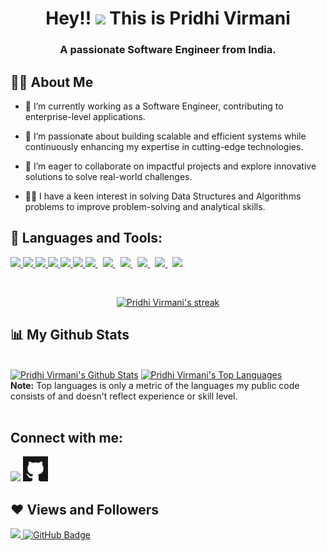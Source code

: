 <!-- <a href="#"><img width="100%" height="auto" src="https://i.imgur.com/iXuL1HG.png" height="175px"/></a> -->

<h1 align="center">Hey!! <img src="https://raw.githubusercontent.com/MartinHeinz/MartinHeinz/master/wave.gif" height= "30px"> This is Pridhi Virmani</h1>
<h3 align="center">A passionate Software Engineer from India.</h3>


## 🙋‍♂️ About Me

- 🔭 I’m currently working as a Software Engineer, contributing to enterprise-level applications.

- 🌱 I’m passionate about building scalable and efficient systems while continuously enhancing my expertise in cutting-edge technologies.

- 👯 I’m eager to collaborate on impactful projects and explore innovative solutions to solve real-world challenges.

- 👨‍💻 I have a keen interest in solving Data Structures and Algorithms problems to improve problem-solving and analytical skills.




## 🚀 Languages and Tools:

<p align="left">
    <a href="https://www.w3schools.com/CPP/default.asp" target="_blank"> <img src="https://img.icons8.com/color/48/000000/c-plus-plus-logo.png"/> </a> 
    <a href="https://www.java.com" target="_blank"> <img src="https://img.icons8.com/color/48/000000/java-coffee-cup-logo.png"/> </a>
    <!-- <a href="https://reactjs.org/" target="_blank"> <img src="https://img.icons8.com/color/48/000000/react-native.png"/> </a> -->
    <!-- <a href="https://spring.io/projects/spring-boot" target="_blank"> <img src="https://img.icons8.com/color/48/000000/spring-logo.png"/> </a> --> 
    <a href="https://developer.mozilla.org/en-US/docs/Web/JavaScript" target="_blank"> <img src="https://img.icons8.com/color/48/000000/javascript.png"/> </a> 
    <a href="https://www.w3.org/html/" target="_blank"> <img src="https://img.icons8.com/color/48/000000/html-5.png"/> </a> 
    <a href="https://www.w3schools.com/css/" target="_blank"> <img src="https://img.icons8.com/color/48/000000/css3.png"/> </a> 
    <a href="https://getbootstrap.com" target="_blank"> <img src="https://img.icons8.com/color/48/000000/bootstrap.png"/> </a> 
    <!-- <a href="https://www.python.org" target="_blank"> <img src="https://img.icons8.com/color/48/000000/python.png"/> </a>  -->
    <a style="padding-right:8px;" href="https://nodejs.org" target="_blank"> <img src="https://img.icons8.com/color/48/000000/nodejs.png"/> </a> 
    <a style="padding-right:8px;" href="https://www.mysql.com/" target="_blank"> <img src="https://img.icons8.com/fluent/50/000000/mysql-logo.png"/> </a>
  <a style="padding-right:8px;" href="https://www.sublimetext.com/3" target="_blank"> <img src="https://img.icons8.com/fluency/48/000000/sublime-text.png"/> </a>
  <a style="padding-right:8px;" href="https://www.jetbrains.com/idea/download/" target="_blank"> <img src="https://img.icons8.com/color/48/000000/intellij-idea.png"/> </a>
  <a style="padding-right:8px;" href="https://code.visualstudio.com/download" target="_blank"> <img src="https://img.icons8.com/color/48/000000/visual-studio-code-2019.png"/> </a>
  <a style="padding-right:8px;" href="https://www.androidstudio.com" target="_blank"> <img src="https://img.icons8.com/fluency/48/000000/android-studio--v2.png"/> </a>
</p>

<!-- [![React Badge](https://img.shields.io/badge/-React-61DBFB?style=for-the-badge&labelColor=black&logo=react&logoColor=61DBFB)](#)  [![Javascript Badge](https://img.shields.io/badge/-Javascript-F0DB4F?style=for-the-badge&labelColor=black&logo=javascript&logoColor=F0DB4F)](#) [![Typescript Badge](https://img.shields.io/badge/-Typescript-007acc?style=for-the-badge&labelColor=black&logo=typescript&logoColor=007acc)](#) [![Nodejs Badge](https://img.shields.io/badge/-Nodejs-3C873A?style=for-the-badge&labelColor=black&logo=node.js&logoColor=3C873A)](#) [![GraphQL Badge](https://img.shields.io/badge/-GraphQl-e535ab?style=for-the-badge&labelColor=black&logo=node.js&logoColor=e535ab)](#) -->
<br/>

<p align="center">
    <a href="https://github.com/pridhivirmanni/github-readme-streak-stats">
        <img title="🔥 Get streak stats for your profile at git.io/streak-stats" alt="Pridhi Virmani's streak" src="https://github-readme-streak-stats.herokuapp.com/?user=pridhivirmani&theme=black-ice&hide_border=true&stroke=0000&background=060A0CD0"/>
    </a>
</p>

## 📊 My Github Stats

  <br/>
    <a href="https://github.com/pridhivirmani/github-readme-stats"><img alt="Pridhi Virmani's Github Stats" src="https://github-readme-stats.vercel.app/api?username=pridhivirmani&show_icons=true&count_private=true&theme=react&hide_border=true&bg_color=0D1117" /></a>
  <a href="https://github.com/pridhivirmani/github-readme-stats"><img alt="Pridhi Virmani's Top Languages" src="https://github-readme-stats.vercel.app/api/top-langs/?username=pridhivirmani&langs_count=8&count_private=true&layout=compact&theme=react&hide_border=true&bg_color=0D1117" /></a>
  <br/>
  <b>Note:</b> Top languages is only a metric of the languages my public code consists of and doesn't reflect experience or skill level.

<br/>
<br/>

## Connect with me:
<p align="left">

<a href = "https://www.linkedin.com/in/pridhi-virmani-12054b205/" target="_blank"><img src="https://img.icons8.com/fluent/48/000000/linkedin.png"/></a>
<a href="https://github.com/pridhivirmani" target="_blank"><img src="https://github.com/edent/SuperTinyIcons/blob/master/images/svg/github.svg" target="_blank" alt="Github" width="40px" ></a>
   
</p>

## ❤ Views and Followers
<a href="https://github.com/Meghna-DAS/github-profile-views-counter">
    <img src="https://komarev.com/ghpvc/?username=pridhivirmani">
</a>
<a href="https://github.com/pridhivirmani?tab=followers"><img src="https://img.shields.io/github/followers/pridhivirmani?label=Followers&style=social" alt="GitHub Badge"></a>
